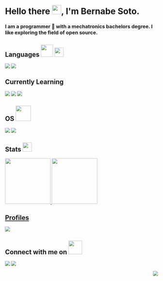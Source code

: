 
# Hello there <img src="https://raw.githubusercontent.com/MartinHeinz/MartinHeinz/master/wave.gif" width="30px">, I'm Bernabe Soto.
### I am a programmer 🌱 with a mechatronics bachelors degree. I like exploring the field of open source.

## Languages <img src="https://cliply.co/wp-content/uploads/2021/07/392107260_SUNGLASSES_EMOJI_400px.gif" width="40px"> <img src="https://thumbs.gfycat.com/PerfumedColossalGadwall-size_restricted.gif" width="30px">
<img src="https://img.shields.io/badge/Java-ED8B00?style=for-the-badge&logo=java&logoColor=white"> <img src="https://img.shields.io/badge/python-3670A0?style=for-the-badge&logo=python&logoColor=ffdd54">

## Currently Learning 
<img src = "https://img.shields.io/badge/Google_Cloud-4285F4?style=for-the-badge&logo=google-cloud&logoColor=white"> <img src = "https://img.shields.io/badge/kotlin-%237F52FF.svg?style=for-the-badge&logo=kotlin&logoColor=white"> <img src = "https://img.shields.io/badge/angular-%23DD0031.svg?style=for-the-badge&logo=angular&logoColor=white">

## OS <img src="https://www.animatedimages.org/data/media/56/animated-computer-image-0178.gif" width="50px">
<img src="https://img.shields.io/badge/Windows-0078D6?style=for-the-badge&logo=windows&logoColor=white" />  <img src="https://img.shields.io/badge/Ubuntu-E95420?style=for-the-badge&logo=ubuntu&logoColor=white" />

## Stats <img src="https://media.giphy.com/media/VEzBzSyEOKtXGuPIQw/giphy.gif" width="30px">
  
<a href="https://github.com/bernabesc">
  <img height="150em" src="https://github-readme-stats.vercel.app/api?username=bernabesc&theme=dracula&show_icons=true&&hide_border=true&count_private=true"/> <img height="150em" src="https://github-readme-stats.vercel.app/api/top-langs/?username=bernabesc&layout=compact&langs_count=8&hide_border=true&theme=dracula"/>

## Profiles
  
[<img src="https://img.shields.io/badge/linkedin-%230077B5.svg?&style=for-the-badge&logo=linkedin&logoColor=white">](https://www.linkedin.com/in/bernabesoto/)

## Connect with me on <img src="https://acegif.com/wp-content/gifs/handshake-46.gif" width="45px">  
[<img src="https://img.shields.io/badge/Gmail-D14836?style=for-the-badge&logo=gmail&logoColor=white">](https://mail.google.com/mail/?view=cm&fs=1&to=bernabesc@gmail.com)
 [<img src="https://img.shields.io/badge/Discord-7289DA?style=for-the-badge&logo=discord&logoColor=white">](https://discordapp.com/users/LimitlessBerna#6797)

<img src="https://img.shields.io/github/watchers/bernabesc/bernabesc.svg" align="right">
